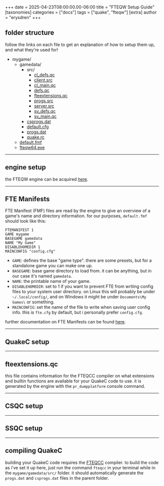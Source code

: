 +++
date = 2025-04-23T08:00:00.00-06:00
title = "FTEQW Setup Guide"
[taxonomies]
categories = ["docs"]
tags = ["quake", "fteqw"]
[extra]
author = "erysdren"
+++

## folder structure

follow the links on each file to get an explanation of how to setup them up,
and what they're used for!

- mygame/
	- gamedata/
		- src/
			- [cl_defs.qc](#csqc-setup)
			- [client.src](#csqc-setup)
			- [cl_main.qc](#csqc-setup)
			- [defs.qc](#quakec-setup)
			- [fteextensions.qc](#fteextensions-qc)
			- [progs.src](#quakec-setup)
			- [server.src](#ssqc-setup)
			- [sv_defs.qc](#ssqc-setup)
			- [sv_main.qc](#ssqc-setup)
		- [csprogs.dat](#compiling-quakec)
		- [default.cfg](#engine-setup)
		- [progs.dat](#compiling-quakec)
		- [quake.rc](#engine-setup)
	- [default.fmf](#fte-manifests)
	- [fteqw64.exe](#engine-setup)

---

## engine setup

the FTEQW engine can be acquired [here](https://www.fteqw.org/).

---

## FTE Manifests

FTE Manifest (FMF) files are read by the engine to give an overview of a game's
name and directory information. for our purposes, `default.fmf` should look
like this:

```
FTEMANIFEST 1
GAME mygame
BASEGAME gamedata
NAME "My Game"
DISABLEHOMEDIR 1
MAINCONFIG "config.cfg"
```

- `GAME`: defines the base "game type". there are some presets, but for a
standalone game you can make one up.
- `BASEGAME`: base game directory to load from. it can be anything, but in our
case it's named `gamedata`.
- `NAME`: the printable name of your game.
- `DISABLEHOMEDIR`: set to 1 if you want to prevent FTE from writing config
files to your system user directory. on Linux this will probably be under
`~/.local/config/`, and on Windows it might be under `Documents\My Games\` or
something.
- `MAINCONFIG`: set the name of the file to write when saving user config info.
this is `fte.cfg` by default, but i personally prefer `config.cfg`.

further documentation on FTE Manifests can be found
[here](https://github.com/fte-team/fteqw/blob/master/specs/fte_manifests.txt).

---

## QuakeC setup

---

## fteextensions.qc

this file contains information for the FTEQCC compiler on what extensions and
builtin functions are available for your QuakeC code to use. it is generated
by the engine with the `pr_dumpplatform` console command.

---

## CSQC setup

---

## SSQC setup

---

## compiling QuakeC

building your QuakeC code requires the [FTEQCC](https://www.fteqcc.org/)
compiler. to build the code as i've set it up here, just run the command
`fteqcc` in your terminal while in the `mygame/gamedata/src/` folder. it should
automatically generate the `progs.dat` and `csprogs.dat` files in the parent
folder.
